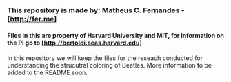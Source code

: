 ### This repository is made by: Matheus C. Fernandes - [http://fer.me]

#### Files in this are property of Harvard University and MIT, for information on the PI go to [http://bertoldi.seas.harvard.edu]

In this repository we will keep the files for the reseach conducted for understanding the strucutral coloring of Beetles. More information to be added to the README soon. 
